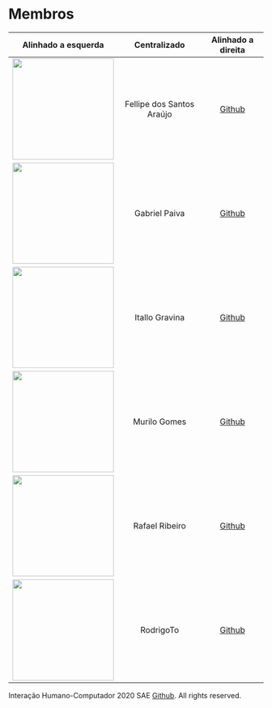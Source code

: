 
Membros
=======
 Alinhado a esquerda | Centralizado | Alinhado a direita
:---------: | :------: | :-------:
<img src="https://avatars0.githubusercontent.com/u/46676030?s=460&u=23c3ecfdfedc2887f2586127292a01eb79ea421c&v=4" width=200 style=border:5px solid black> | Fellipe dos Santos Araújo | [Github](https://github.com/fellipe-araujo)
<img src="https://avatars2.githubusercontent.com/u/49343602?s=400&u=3bed78ea9231b6b273d66a0fe50837b687962234&v=4" width=200> | Gabriel Paiva | [Github](https://github.com/gabriel-paiva)
<img src="https://avatars2.githubusercontent.com/u/51856522?s=460&u=bd12d67d8b0aa591b8cd4987e7a4e7b70149841e&v=4" width=200> | Itallo Gravina | [Github](https://github.com/itallogravina)
<img src="https://avatars3.githubusercontent.com/u/48963324?s=400&u=c2667139c4bf13c317454a1c837984d302a473af&v=4" width=200> | Murilo Gomes | [Github](https://github.com/murilogds)
<img src="https://avatars3.githubusercontent.com/u/37155530?s=460&u=6e185030b4b19914ba035a739a8c8cb22e47c31e&v=4" width=200> | Rafael Ribeiro | [Github](https://github.com/rafaelflarrn)
<img src="https://avatars3.githubusercontent.com/u/48688714?s=400&u=f0693ab7f7115e4fb623e657d6dc3ea7b2f71c41&v=4" width=200> | RodrigoTo | [Github](https://github.com/RodrigoTCLima)



Interação Humano-Computador 2020 SAE
[Github](https://github.com/Interacao-Humano-Computador/2020.1-SAE/).
All rights reserved. 